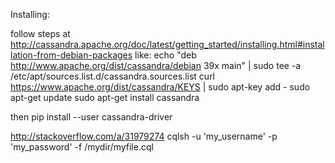 Installing:

follow steps at
http://cassandra.apache.org/doc/latest/getting_started/installing.html#installation-from-debian-packages
like:
echo "deb http://www.apache.org/dist/cassandra/debian 39x main" | sudo tee -a /etc/apt/sources.list.d/cassandra.sources.list
curl https://www.apache.org/dist/cassandra/KEYS | sudo apt-key add -
sudo apt-get update
sudo apt-get install cassandra

then
pip install --user cassandra-driver


http://stackoverflow.com/a/31979274
cqlsh -u 'my_username' -p 'my_password' -f /mydir/myfile.cql